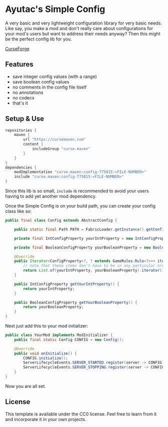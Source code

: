 # Ayutac's Simple Config

A very basic and very lightweight configuration library for very basic needs. Like say, you make a mod and don't really care about configurations for your mod's users but want to address their needs anyway? Then this might be the perfect config lib for you.

[CurseForge](https://www.curseforge.com/minecraft/mc-mods/ayutacs-simple-config/files)

## Features
- save integer config values (with a range)
- save boolean config values
- no comments in the config file itself
- no annotations
- no codecs
- that's it

## Setup & Use

```gradle
repositories {
	maven {
		url "https://cursemaven.com"
		content {
			includeGroup "curse.maven"
		}
	}
}
dependencies {
    modImplementation "curse.maven:config-775815:<FILE-NUMBER>"
    include "curse.maven:config-775815:<FILE-NUMBER>"
}
```
Since this lib is so small, `include` is recommended to avoid your users having to add yet another mod dependency.

Once the Simple Config is on your build path, you can create your config class like so:

```java
public final class Config extends AbstractConfig {

    public static final Path PATH = FabricLoader.getInstance().getConfigDir().resolve("yourmodid.json");

    private final IntConfigProperty yourIntProperty = new IntConfigProperty("your_int_property", "your_mod_id", /*defaultValue*/ 1, GameRules.Category.MISC);

    private final BooleanConfigProperty yourBooleanProperty = new BooleanConfigProperty("your_boolean_property", /*defaultValue*/ true, GameRules.Category.MISC);

    @Override
    public Iterator<ConfigProperty<?, ? extends GameRules.Rule<?>>> iterator() {
        // note that these items don't have to be in any particular order
        return List.of(yourIntProperty, yourBooleanProperty).iterator();
    }

    public IntConfigProperty getYourIntProperty() {
        return yourIntProperty;
    }

    public BooleanConfigProperty getYourBooleanProperty() {
        return yourBooleanProperty;
    }
}
```

Next just add this to your mod initializer:
```java
public class YourMod implements ModInitializer {
    public final static Config CONFIG = new Config();

    @Override
    public void onInitialize() {
        CONFIG.initialize();
        ServerLifecycleEvents.SERVER_STARTED.register(server -> CONFIG.loadFrom(Config.PATH, server));
        ServerLifecycleEvents.SERVER_STOPPING.register(server -> CONFIG.saveTo(Config.PATH, server.getOverworld()));
    }
}
```

Now you are all set.

## License

This template is available under the CC0 license. Feel free to learn from it and incorporate it in your own projects.

